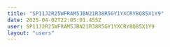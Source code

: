 ```yaml
---
title: "SP11J2R25WFRAM5JBN21R38R5GY1YXCRY8Q85X1Y9"
date: 2025-04-02T22:05:01.455Z
user: SP11J2R25WFRAM5JBN21R38R5GY1YXCRY8Q85X1Y9
layout: "users"
---
```

    